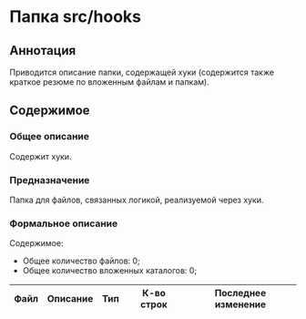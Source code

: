 # Папка src/hooks

## Аннотация

Приводится описание папки, содержащей хуки (содержится также
краткое резюме по вложенным файлам и папкам).

## Содержимое

### Общее описание

Содержит хуки.

### Предназначение

Папка для файлов, связанных логикой, реализуемой через хуки.

### Формальное описание

Содержимое:
* Общее количество файлов: 0;
* Общее количество вложенных каталогов: 0;

| Файл | Описание | Тип | К-во строк | Последнее изменение |
|------|----------|-----|------------|---------------------|

